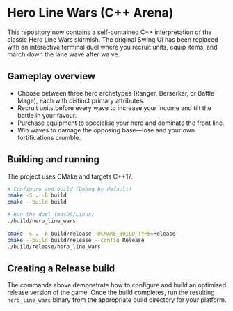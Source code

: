 # Hero Line Wars (C++ Arena)

This repository now contains a self-contained C++ interpretation of the classic Hero Line Wars skirmish. The original Swing UI
has been replaced with an interactive terminal duel where you recruit units, equip items, and march down the lane wave after wa
ve.

## Gameplay overview

- Choose between three hero archetypes (Ranger, Berserker, or Battle Mage), each with distinct primary attributes.
- Recruit units before every wave to increase your income and tilt the battle in your favour.
- Purchase equipment to specialise your hero and dominate the front line.
- Win waves to damage the opposing base—lose and your own fortifications crumble.

## Building and running

The project uses CMake and targets C++17.

```bash
# Configure and build (Debug by default)
cmake -S . -B build
cmake --build build

# Run the duel (macOS/Linux)
./build/hero_line_wars
```

```bash
cmake -S . -B build/release -DCMAKE_BUILD_TYPE=Release
cmake --build build/release --config Release
./build/release/hero_line_wars
```

## Creating a Release build

The commands above demonstrate how to configure and build an optimised release version of the game. Once the build completes, run the resulting `hero_line_wars` binary from the appropriate build directory for your platform.

